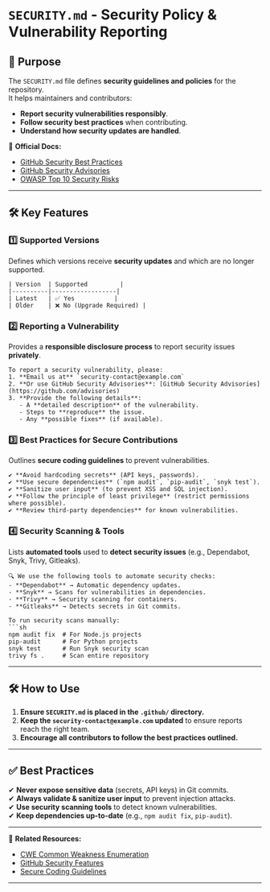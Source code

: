 # `SECURITY.md` - Security Policy & Vulnerability Reporting  

## **📌 Purpose**  
The `SECURITY.md` file defines **security guidelines and policies** for the repository.  
It helps maintainers and contributors:
- **Report security vulnerabilities responsibly**.
- **Follow security best practices** when contributing.
- **Understand how security updates are handled**.

📖 **Official Docs:**  
- [GitHub Security Best Practices](https://docs.github.com/en/code-security)  
- [GitHub Security Advisories](https://docs.github.com/en/code-security/security-advisories)  
- [OWASP Top 10 Security Risks](https://owasp.org/www-project-top-ten/)  

---

## **🛠 Key Features**
### **1️⃣ Supported Versions**  
Defines which versions receive **security updates** and which are no longer supported.  
```
| Version  | Supported         |
|----------|------------------|
| Latest   | ✅ Yes           |
| Older    | ❌ No (Upgrade Required) |
```  

### **2️⃣ Reporting a Vulnerability**  
Provides a **responsible disclosure process** to report security issues **privately**.  
```
To report a security vulnerability, please:
1. **Email us at** `security-contact@example.com`
2. **Or use GitHub Security Advisories**: [GitHub Security Advisories](https://github.com/advisories)
3. **Provide the following details**:
   - A **detailed description** of the vulnerability.
   - Steps to **reproduce** the issue.
   - Any **possible fixes** (if available).
```  

### **3️⃣ Best Practices for Secure Contributions**  
Outlines **secure coding guidelines** to prevent vulnerabilities.  
```
✔ **Avoid hardcoding secrets** (API keys, passwords).
✔ **Use secure dependencies** (`npm audit`, `pip-audit`, `snyk test`).
✔ **Sanitize user input** (to prevent XSS and SQL injection).
✔ **Follow the principle of least privilege** (restrict permissions where possible).
✔ **Review third-party dependencies** for known vulnerabilities.
```  

### **4️⃣ Security Scanning & Tools**  
Lists **automated tools** used to **detect security issues** (e.g., Dependabot, Snyk, Trivy, Gitleaks).  
```
🔍 We use the following tools to automate security checks:
- **Dependabot** → Automatic dependency updates.
- **Snyk** → Scans for vulnerabilities in dependencies.
- **Trivy** → Security scanning for containers.
- **Gitleaks** → Detects secrets in Git commits.

To run security scans manually:
```sh
npm audit fix  # For Node.js projects
pip-audit      # For Python projects
snyk test      # Run Snyk security scan
trivy fs .     # Scan entire repository
```  

---

## **🛠 How to Use**
1. **Ensure `SECURITY.md` is placed in the `.github/` directory.**  
2. **Keep the `security-contact@example.com` updated** to ensure reports reach the right team.  
3. **Encourage all contributors to follow the best practices outlined.**  

---

## **✅ Best Practices**
✔ **Never expose sensitive data** (secrets, API keys) in Git commits.  
✔ **Always validate & sanitize user input** to prevent injection attacks.  
✔ **Use security scanning tools** to detect known vulnerabilities.  
✔ **Keep dependencies up-to-date** (e.g., `npm audit fix`, `pip-audit`).  

---

🔗 **Related Resources:**  
- [CWE Common Weakness Enumeration](https://cwe.mitre.org/)  
- [GitHub Security Features](https://github.com/features/security)  
- [Secure Coding Guidelines](https://owasp.org/www-project-secure-coding-practices-quick-reference-guide/)  

---
